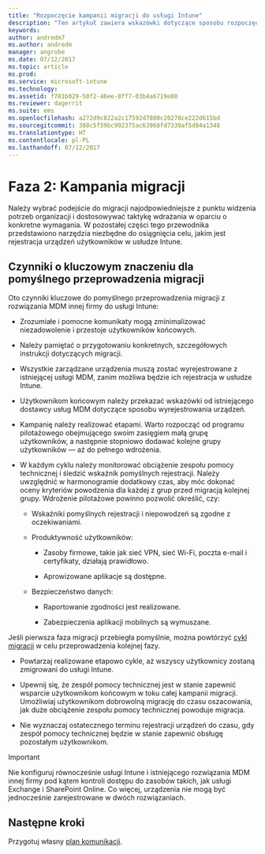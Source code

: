 ```yaml
---
title: "Rozpoczęcie kampanii migracji do usługi Intune"
description: "Ten artykuł zawiera wskazówki dotyczące sposobu rozpoczęcia kampanii migracji."
keywords: 
author: andredm7
ms.author: andredm
manager: angrobe
ms.date: 07/12/2017
ms.topic: article
ms.prod: 
ms.service: microsoft-intune
ms.technology: 
ms.assetid: f781b029-50f2-46ee-8ff7-03b4a6719e80
ms.reviewer: dagerrit
ms.suite: ems
ms.openlocfilehash: a272d9c822a2c17592d7800c20278ce222d615bd
ms.sourcegitcommit: 388c5f59bc992375ac63968fd7330af5d84a1348
ms.translationtype: HT
ms.contentlocale: pl-PL
ms.lasthandoff: 07/12/2017
---
```

# <a name="phase-2-migration-campaign"></a>Faza 2: Kampania migracji

Należy wybrać podejście do migracji najodpowiedniejsze z punktu widzenia potrzeb organizacji i dostosowywać taktykę wdrażania w oparciu o konkretne wymagania. W pozostałej części tego przewodnika przedstawiono narzędzia niezbędne do osiągnięcia celu, jakim jest rejestracja urządzeń użytkowników w usłudze Intune.

## <a name="keys-to-a-successful-migration"></a>Czynniki o kluczowym znaczeniu dla pomyślnego przeprowadzenia migracji

Oto czynniki kluczowe do pomyślnego przeprowadzenia migracji z rozwiązania MDM innej firmy do usługi Intune:

-   Zrozumiałe i pomocne komunikaty mogą zminimalizować niezadowolenie i przestoje użytkowników końcowych.

-   Należy pamiętać o przygotowaniu konkretnych, szczegółowych instrukcji dotyczących migracji.

-   Wszystkie zarządzane urządzenia muszą zostać wyrejestrowane z istniejącej usługi MDM, zanim możliwa będzie ich rejestracja w usłudze Intune.

-   Użytkownikom końcowym należy przekazać wskazówki od istniejącego dostawcy usług MDM dotyczące sposobu wyrejestrowania urządzeń.

-   Kampanię należy realizować etapami. Warto rozpocząć od programu pilotażowego obejmującego swoim zasięgiem małą grupę użytkowników, a następnie stopniowo dodawać kolejne grupy użytkowników — aż do pełnego wdrożenia.

-   W każdym cyklu należy monitorować obciążenie zespołu pomocy technicznej i śledzić wskaźnik pomyślnych rejestracji. Należy uwzględnić w harmonogramie dodatkowy czas, aby móc dokonać oceny kryteriów powodzenia dla każdej z grup przed migracją kolejnej grupy. Wdrożenie pilotażowe powinno pozwolić określić, czy:

    -   Wskaźniki pomyślnych rejestracji i niepowodzeń są zgodne z oczekiwaniami.

    -   Produktywność użytkowników:

        -   Zasoby firmowe, takie jak sieć VPN, sieć Wi-Fi, poczta e-mail i certyfikaty, działają prawidłowo.

        -   Aprowizowane aplikacje są dostępne.

    -   Bezpieczeństwo danych:

        -   Raportowanie zgodności jest realizowane.

        -   Zabezpieczenia aplikacji mobilnych są wymuszane.

Jeśli pierwsza faza migracji przebiegła pomyślnie, można powtórzyć [cykl migracji](migration-guide-cycle.md) w celu przeprowadzenia kolejnej fazy.

-   Powtarzaj realizowane etapowo cykle, aż wszyscy użytkownicy zostaną zmigrowani do usługi Intune.

-   Upewnij się, że zespół pomocy technicznej jest w stanie zapewnić wsparcie użytkownikom końcowym w toku całej kampanii migracji. Umożliwiaj użytkownikom dobrowolną migrację do czasu oszacowania, jak duże obciążenie zespołu pomocy technicznej powoduje migracja.

-   Nie wyznaczaj ostatecznego terminu rejestracji urządzeń do czasu, gdy zespół pomocy technicznej będzie w stanie zapewnić obsługę pozostałym użytkownikom.

> [!IMPORTANT]
> Nie konfiguruj równocześnie usługi Intune i istniejącego rozwiązania MDM innej firmy pod kątem kontroli dostępu do zasobów takich, jak usługi Exchange i SharePoint Online. Co więcej, urządzenia nie mogą być jednocześnie zarejestrowane w dwóch rozwiązaniach.

## <a name="next-steps"></a>Następne kroki

Przygotuj własny [plan komunikacji](migration-guide-communication-plan.md).
